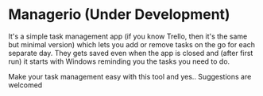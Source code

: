 # Managerio (Under Development)

It's a simple task management app (if you know Trello, then it's the same but minimal version) which lets you add or remove tasks on the go for each separate day. They gets saved even when the app is closed and (after first run) it starts with Windows reminding you the tasks you need to do.

Make your task management easy with this tool and yes.. Suggestions are welcomed
